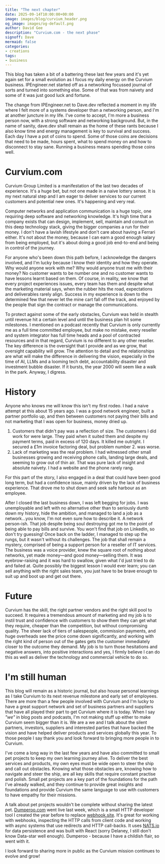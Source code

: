 ```yaml
---
title: "The next chapter"
date: 2025-09-14T10:00:00+00:00
image: images/blog/curvium_header.png
og_image: images/og-default.png
author: David Gee
description: "Curvium.com - the next phase"
signoff: Dave
mermaid: false
categories:
- creations
tags:
- business
---
```


This blog has taken a bit of a battering these last few years and it's yet again set for a small evolution as I focus my daily energy on the Curvium business. <!--more-->IPEngineer.net started off as a networking focussed journal of sorts and turned into something else. Some of that was from naivety and some of it was just good luck and fortune. 

The change from IPEngineer.net to Dave.dev reflected a moment in my life where I felt more of a systems developer than a networking person, and I'm at another juncture in my life. I've come to accept, I'm more a business person now, with a strong software and networking background. But, in the name of sanity, dave.dev shall remain as the home of these rants because I also know time and energy management is key to survival and success. Each day I have a pot of coins to spend. Some of those coins are decisions that need to be made, hours spent, what to spend money on and how to disconnect to stay sane. Running a business means spending those coins well.

# Curvium.com
Curvium Group Limited is a manifestation of the last two decades of experience. It's a huge bet, but not one made in a naive lottery sense. It is my next natural step and I am eager to deliver services to our current customers and potential new ones. It's happening and very real. 

Computer networks and application communication is a huge topic, one requiring deep software and networking knowledge. It's high time that a company exists that can design, implement, sell, maintain and consult on this deep technology stack, giving the bigger companies a run for their money. I don't have a lavish lifestyle and don't care about having a Ferrari either. It's not about the money, because I can earn a good enough salary from being employed, but it's about doing a good job end-to-end and being in control of the journey. 

For anyone who's been down this path before, I acknowledge the dangers involved, and I'm lucky because I know their identity and how they operate. Why would anyone work with me? Why would anyone trust me with their money? No customer wants to be number one and no customer wants to have lessons learnt based on them. Of course, in reality, we know that every project experiences issues, every team has them and despite what the marketing material says, when the rubber hits the road, expectations and deliverables rarely align. Success in my experience is down to the determined few that never let the mine cart fall off the track, and enjoyed by the people that sign the contract or manage the communications.

To protect against some of the early obstacles, Curvium was held in stealth until revenue hit a certain level and until the business plan hit some milestones. I mentioned on a podcast recently that Curvium is only currently me as a full time committed employee, but make no mistake, every reseller and system integrator has full time heads and a pool of contracted resources and in that regard, Curvium is no different to any other reseller. The key difference is the oversight that I provide and as we grow, that oversight capability will grow. The attention to detail and the relationships are what will make the difference in delivering the vision, especially in the time of AI, LLMs and a looming tech debt, accountability disaster and investment bubble disaster. If it bursts, the year 2000 will seem like a walk in the park. Anyway, I digress.

# History
Anyone who knows me will know this isn't my first rodeo. I had a naive attempt at this about 15 years ago. I was a good network engineer, built a partner portfolio up, and then between customers not paying their bills and not marketing that I was open for business, money dried up. 
1. Customers that didn't pay was a reflection of size. The customers I did work for were large. They paid when it suited them and despite my payment terms, paid in excess of 120 days. It killed me outright. I secured a £1m invoice factoring deal, but problem number 2. was worse.
2. Lack of marketing was the real problem. I had witnessed other small businesses growing and receiving phone calls, landing large deals, and seeming to grow out of thin air. That was pure lack of insight and absolute naivety. I had a website and the phone rarely rang.

For this part of the story, I also engaged in a deal that could have been good long term, but had a confidence issue, mainly driven by the lack of business experience. That drove me to shut down and seek safe harbour as an employee.

After I closed the last business down, I was left begging for jobs. I was unemployable and left with no alternative other than to seriously dumb down my history, hide the ambition, and managed to land a job as a network...you know, I'm not even sure how to describe it. A network person-ish. That job despite being soul destroying got me to the point of being able to pay bills and survive. You won't find that job on LinkedIn, so don't try guessing! Once back on the ladder, I managed to step up the rungs, but it wasn't without its challenges. The job that shall remain a mystery, comprised of being a support person for a reseller of IT services. The business was a voice provider, knew the square root of nothing about networks, yet made money—and good money—selling them. It was eyebrow-raising and it was hard to swallow, given what I'd just tried to do and failed at. Quite possibly the biggest lesson I would ever learn; you can sell anything with the right sales team, you just have to be brave enough to suit up and boot up and get out there.

# Future

Curvium has the skill, the right partner vendors and the right skill pool to succeed. It requires a tremendous amount of marketing and my job is to instil trust and confidence with customers to show them they can get what they require, cheaper than the competition, but without compromising quality. The sheer lack of tiers of salespeople, commission payments, and huge overheads see the price come down significantly, and working with the right kind of person out of the gates gets the customer immediately closer to the outcome they demand. My job is to turn those hesitations and negative answers, into positive interactions and yes, I firmly believe I can do this as well as deliver the technology and commercial vehicle to do so. 
# I'm still human

This blog will remain as a historic journal, but also house personal learnings as I take Curvium to its next revenue milestone and early set of employees. There are more than a few people involved with Curvium and I'm lucky to have a great support network and set of business partners and suppliers that have all played their part to get Curvium where it is today. When I say *"we"* in blog posts and podcasts, I'm not making stuff up either to make Curvium seem bigger than it is. We are a we and I talk about the silent partners, investors, suppliers and interested parties that have backed the vision and have helped deliver products and services globally this year. To those people I say thank you and look forward to bringing more people in to Curvium.
 
I've come a long way in the last few years and have also committed to small pet projects to keep my own learning journey alive. To deliver the best services and products, my own eyes must be wide open to steer the ship and call out obstacles. Knowing what those obstacles are, knowing how to navigate and steer the ship, are all key skills that require constant practise and polish. Small pet projects are a key part of the foundations for the path I've already walked, and they continue to provide great insights and foundations and provide Curvium the same language to use with customers to have empathy for their missions. 

A talk about pet projects wouldn't be complete without sharing the latest pet. [Dumperoo.com](https://dumperoo.com) went live last week, which is a small HTTP developer tool I created the year before to replace [webhook.site](https://webhook.site).  It's great for working with webhooks, inspecting the HTTP calls from client code and working with async systems that use redirects and HTTP call-backs. It uses [NATS.io](https://nats.io/) for data persistence and was built with React (sorry Delaney, I still don't know Data-star well enough). Dumperoo - because I have a childish flair, so went with it.

I look forward to sharing more in public as the Curvium mission continues to evolve and grow!